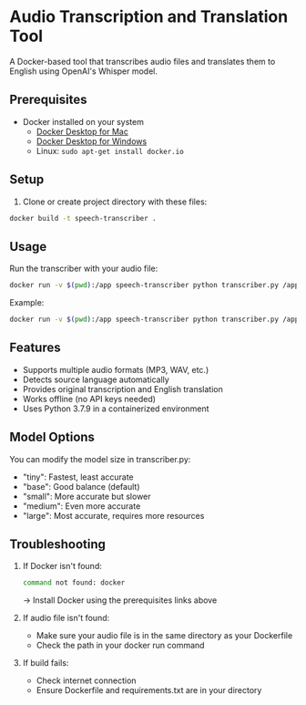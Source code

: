 # Audio Transcription and Translation Tool

A Docker-based tool that transcribes audio files and translates them to English using OpenAI's Whisper model.

## Prerequisites

- Docker installed on your system
  - [Docker Desktop for Mac](https://www.docker.com/products/docker-desktop)
  - [Docker Desktop for Windows](https://www.docker.com/products/docker-desktop)
  - Linux: `sudo apt-get install docker.io`

## Setup

1. Clone or create project directory with these files:
```bash
docker build -t speech-transcriber .
```

## Usage

Run the transcriber with your audio file:
```bash
docker run -v $(pwd):/app speech-transcriber python transcriber.py /app/your_audio_file
```

Example:
```bash
docker run -v $(pwd):/app speech-transcriber python transcriber.py /app/meeting.mp3
```

## Features

- Supports multiple audio formats (MP3, WAV, etc.)
- Detects source language automatically
- Provides original transcription and English translation
- Works offline (no API keys needed)
- Uses Python 3.7.9 in a containerized environment

## Model Options

You can modify the model size in transcriber.py:
- "tiny": Fastest, least accurate
- "base": Good balance (default)
- "small": More accurate but slower
- "medium": Even more accurate
- "large": Most accurate, requires more resources

## Troubleshooting

1. If Docker isn't found:
   ```bash
   command not found: docker
   ```
   → Install Docker using the prerequisites links above

2. If audio file isn't found:
   - Make sure your audio file is in the same directory as your Dockerfile
   - Check the path in your docker run command

3. If build fails:
   - Check internet connection
   - Ensure Dockerfile and requirements.txt are in your directory